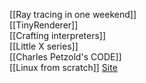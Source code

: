 [[Ray tracing in one weekend]]  
[[TinyRenderer]]  
[[Crafting interpreters]]  
[[Little X series]]  
[[Charles Petzold's CODE]]  
[[Linux from scratch]] [Site](https://www.linuxfromscratch.org/)  


